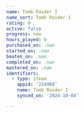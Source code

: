 ```yaml
---
name: Tomb Raider I
name_sort: Tomb Raider 1
rating: 0
active: false
progress: new
hours_played: 0
purchased_on: .nan
started_on: .nan
beaten_on: .nan
completed_on: .nan
mastered_on: .nan
identifiers:
  - type: steam
    appid: '224960'
    name: Tomb Raider I
    synced_on: '2024-10-04'

---
```

